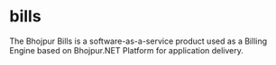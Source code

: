 # bills
The Bhojpur Bills is a software-as-a-service product used as a Billing Engine based on Bhojpur.NET Platform for application delivery.
